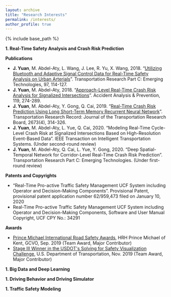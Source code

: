 ```yaml
---
layout: archive
title: "Research Interests"
permalink: /interests/
author_profile: true
---
```


{% include base_path %}


**1. Real-Time Safety Analysis and Crash Risk Prediction**
  
   **Publications**
   
   * **J. Yuan**, M. Abdel-Aty, L. Wang, J. Lee, R. Yu, X. Wang, 2018. “[Utilizing Bluetooth and Adaptive Signal Control Data for Real-Time Safety Analysis on Urban Arterials]”. Transportation Research Part C: Emerging Technologies, 97, 114-127.
   * **J. Yuan**, M. Abdel-Aty, 2018. “[Approach-Level Real-Time Crash Risk Analysis for Signalized Intersections]”. Accident Analysis & Prevention, 119, 274-289.
   * **J. Yuan**, M. Abdel-Aty, Y. Gong, Q. Cai, 2019. “[Real-Time Crash Risk Prediction Using Long Short-Term Memory Recurrent Neural Network]”. Transportation Research Record: Journal of the Transportation Research Board, 2673(4), 314-326.
   * **J. Yuan**, M. Abdel-Aty, L. Yue, Q. Cai, 2020. “Modeling Real-Time Cycle-Level Crash Risk at Signalized Intersections Based on High-Resolution Event-Based Data”. IEEE Transaction on Intelligent Transportation Systems. (Under second-round review)
   * **J. Yuan**, M. Abdel-Aty, Q. Cai, L. Yue, Y. Gong, 2020. “Deep Spatial-Temporal Network for Corridor-Level Real-Time Crash Risk Prediction”. Transportation Research Part C: Emerging Technologies. (Under first-round review)
   
   
   **Patents and Copyrights**
   
   * “Real-Time Pro-active Traffic Safety Management UCF System including Operator and Decision-Making Components”. Provisional Patent, provisional patent application number 62/959,473 filed on January 10, 2020
   * Real-Time Pro-active Traffic Safety Management UCF System including Operator and Decision-Making Components, Software and User Manual Copyright, UCF CPY No.: 34291

   **Awards**
   
   * [Prince Michael International Road Safety Awards](http://www.roadsafetyawards.com/universityofcentralflorida), HRH Prince Michael of Kent, GCVO, Sep. 2019 (Team Award, Major Contributor)
   * [Stage III Winner in the USDOT's Solving for Safety Visualization Challenge](https://www.transportation.gov/solve4safety/solve4safetysubmissions), U.S. Department of Transportation, Nov. 2019 (Team Award, Major Contributor)
   
**1. Big Data and Deep Learning**



**1. Driving Behavior and Driving Simulator**



**1. Traffic Safety Modeling**







[Time-varying analysis of traffic conflicts at the upstream approach of toll plaza]: https://www.sciencedirect.com/science/article/pii/S0001457519316537
[Prediction of Pedestrian Crossing Intentions at Intersections Based on Long Short-Term Memory Recurrent Neural Network]: https://journals.sagepub.com/doi/full/10.1177/0361198120912422
[In-depth approach for identifying crash causation patterns and its implications for pedestrian crash prevention]: https://www.sciencedirect.com/science/article/pii/S002243752030027X
[Analyzing Traffic Violation Behavior at Urban Intersections: A Spatial-Temporal Kernel Density Estimation Approach Using Automated Enforcement System Data]: https://www.journals.elsevier.com/accident-analysis-and-prevention
[Predicting real-time traffic conflicts using deep learning]: https://www.sciencedirect.com/science/article/pii/S000145751930973X
[Real-Time Crash Risk Prediction on Arterials Based on LSTM-CNN]: https://www.sciencedirect.com/science/article/pii/S0001457519311108 
[Comparison of different models for evaluating vehicle collision risks at upstream diverging area of toll plaza]: https://www.sciencedirect.com/science/article/pii/S0001457519307584
[Applying a deep learning approach for transportation safety planning by using high-resolution transportation and land use data]: https://www.sciencedirect.com/science/article/pii/S0965856418310073
[Real-Time Crash Risk Prediction Using Long Short-Term Memory Recurrent Neural Network]: https://journals.sagepub.com/doi/full/10.1177/0361198119840611
[Investigating Drivers' Mandatory Lane Change Behavior on the Weaving Section of Freeway with Managed Lane: A Driving Simulator Study]: https://www.sciencedirect.com/science/article/pii/S1369847818303875
[Utilizing UAV Video Data for In-depth Analysis of Drivers' Crash Risk at Interchange Merging Areas]: https://www.sciencedirect.com/science/article/pii/S0001457518309631
[Utilizing Bluetooth And Adaptive Signal Control Data for Real-Time Safety Analysis on Urban Arterials]: https://www.sciencedirect.com/science/article/pii/S0968090X18314669
[Approach-Level Real-Time Crash Risk Analysis for Signalized Intersections]: https://www.sciencedirect.com/science/article/pii/S000145751830349X
[Safety Impact of Weaving Distance on Freeway Facilities with Managed Lanes Using Both Microscopic Traffic and Driving Simulations]: https://journals.sagepub.com/doi/full/10.1177/0361198118780884
[Investigating the safety impact of roadway network features of suburban arterials in Shanghai]: https://www.sciencedirect.com/science/article/pii/S0001457518300356
[Safety Impacts Study of Roadway Network Features on Suburban Highways]: http://zgglxb.qgyiz.com/CN/article/downloadArticleFile.do?attachType=PDF&id=2515
[Modeling Research of Crash Types at Signalized Intersections Base on the Random Effect Model]: http://www.tjsafety.cn/bgAdmin/htmledit/uploadfile/20170103191339523.pdf

